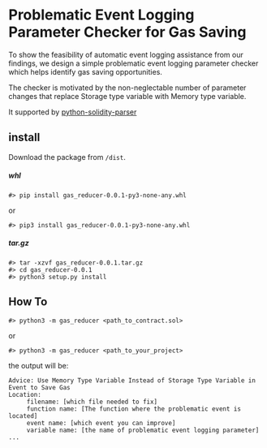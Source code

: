 # Problematic Event Logging Parameter Checker for Gas Saving
To show the feasibility of automatic event logging assistance from our findings, we design a simple problematic event logging parameter checker which helps identify gas saving opportunities. 

The checker is motivated by the non-neglectable number of parameter changes that replace Storage type variable with Memory type variable.

It supported by [python-solidity-parser](https://github.com/ConsenSys/python-solidity-parser)

## install

Download the package from `/dist`.

##### whl
```
#> pip install gas_reducer-0.0.1-py3-none-any.whl
```
or
```
#> pip3 install gas_reducer-0.0.1-py3-none-any.whl
```

##### tar.gz
```
#> tar -xzvf gas_reducer-0.0.1.tar.gz
#> cd gas_reducer-0.0.1
#> python3 setup.py install
```

## How To
```
#> python3 -m gas_reducer <path_to_contract.sol>
```
or
```
#> python3 -m gas_reducer <path_to_your_project>
```
the output will be:
```
Advice: Use Memory Type Variable Instead of Storage Type Variable in Event to Save Gas
Location:
	 filename: [which file needed to fix]
	 function name: [The function where the problematic event is located]
	 event name: [which event you can improve]
	 variable name: [the name of problematic event logging parameter]
...
```


